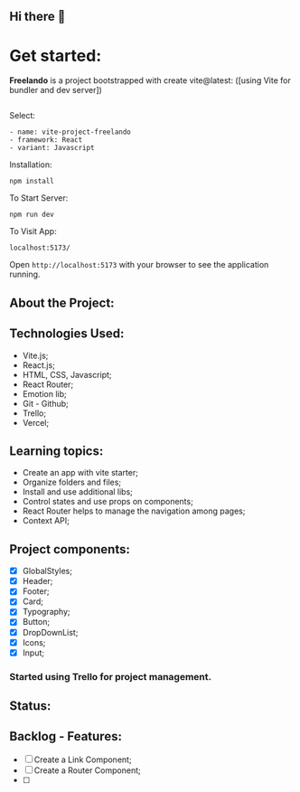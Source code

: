 ## Hi there 👋

# Get started:

**Freelando** is a project bootstrapped with create vite@latest:
([using Vite for bundler and dev server])

```npm create vite@latest

```

Select:

```
- name: vite-project-freelando
- framework: React
- variant: Javascript
```

Installation:

`npm install`

To Start Server:

`npm run dev`

To Visit App:

`localhost:5173/`

Open `http://localhost:5173` with your browser to see the application running.

## About the Project:

## Technologies Used:

- Vite.js;
- React.js;
- HTML, CSS, Javascript;
- React Router;
- Emotion lib;
- Git - Github;
- Trello;
- Vercel;

## Learning topics:

- Create an app with vite starter;
- Organize folders and files;
- Install and use additional libs;
- Control states and use props on components;
- React Router helps to manage the navigation among pages;
- Context API;

## Project components:

- [x] GlobalStyles;
- [x] Header;
- [x] Footer;
- [x] Card;
- [x] Typography;
- [x] Button;
- [x] DropDownList;
- [x] Icons;
- [x] Input;

### Started using Trello for project management.

## Status:

## Backlog - Features:

- [ ] Create a Link Component;
- [ ] Create a Router Component;
- [ ]
